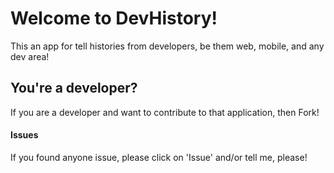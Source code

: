 # Welcome to DevHistory!

This an app for tell histories from developers, be them web, mobile, and any dev area!

## You're a developer?
If you are a developer and want to contribute to that application, then Fork!

#### Issues
If you found anyone issue, please click on 'Issue' and/or tell me, please!